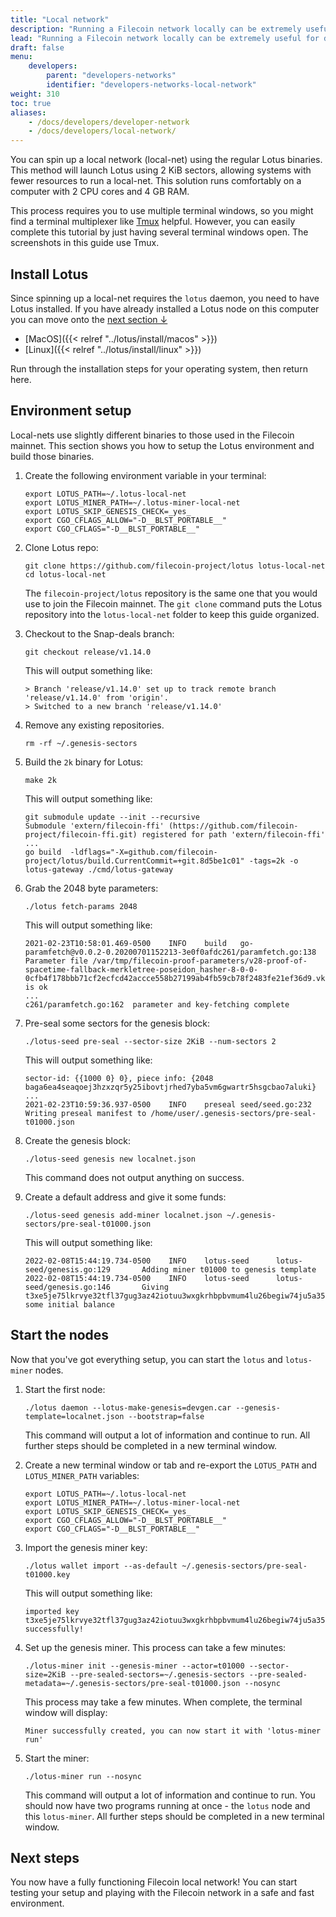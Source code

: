 ```yaml
---
title: "Local network"
description: "Running a Filecoin network locally can be extremely useful for developers wanting to build and test their applications. This page provides guidance on different methods to run a Filecoin network locally."
lead: "Running a Filecoin network locally can be extremely useful for developers wanting to build and test their applications. This page provides guidance on different methods to run a Filecoin network locally."
draft: false
menu:
    developers:
        parent: "developers-networks"
        identifier: "developers-networks-local-network"
weight: 310
toc: true
aliases:
    - /docs/developers/developer-network
    - /docs/developers/local-network/
---
```


You can spin up a local network (local-net) using the regular Lotus binaries. This method will launch Lotus using 2 KiB sectors, allowing systems with fewer resources to run a local-net. This solution runs comfortably on a computer with 2 CPU cores and 4 GB RAM.

This process requires you to use multiple terminal windows, so you might find a terminal multiplexer like [Tmux](https://github.com/tmux/tmux) helpful. However, you can easily complete this tutorial by just having several terminal windows open. The screenshots in this guide use Tmux.

## Install Lotus

Since spinning up a local-net requires the `lotus` daemon, you need to have Lotus installed. If you have already installed a Lotus node on this computer you can move onto the [next section ↓](#environment-setup)

- [MacOS]({{< relref "../lotus/install/macos" >}})
- [Linux]({{< relref "../lotus/install/linux" >}})


Run through the installation steps for your operating system, then return here.

## Environment setup

Local-nets use slightly different binaries to those used in the Filecoin mainnet. This section shows you how to setup the Lotus environment and build those binaries. 

1. Create the following environment variable in your terminal:

    ```shell
    export LOTUS_PATH=~/.lotus-local-net
    export LOTUS_MINER_PATH=~/.lotus-miner-local-net
    export LOTUS_SKIP_GENESIS_CHECK=_yes_
    export CGO_CFLAGS_ALLOW="-D__BLST_PORTABLE__"
    export CGO_CFLAGS="-D__BLST_PORTABLE__"
    ```

1. Clone Lotus repo:

    ```shell
    git clone https://github.com/filecoin-project/lotus lotus-local-net
    cd lotus-local-net
    ```

    The `filecoin-project/lotus` repository is the same one that you would use to join the Filecoin mainnet. The `git clone` command puts the Lotus repository into the `lotus-local-net` folder to keep this guide organized.

1. Checkout to the Snap-deals branch:

    ```shell
    git checkout release/v1.14.0
    ```

    This will output something like:

    ```plaintext
    > Branch 'release/v1.14.0' set up to track remote branch 'release/v1.14.0' from 'origin'.
    > Switched to a new branch 'release/v1.14.0'
    ```

1. Remove any existing repositories.

    <!-- TODO: test if this section is necessary. -->

    ```shell
    rm -rf ~/.genesis-sectors
    ```

1. Build the `2k` binary for Lotus:

    ```shell
    make 2k
    ```

    This will output something like:

    ```plaintext
    git submodule update --init --recursive
    Submodule 'extern/filecoin-ffi' (https://github.com/filecoin-project/filecoin-ffi.git) registered for path 'extern/filecoin-ffi'
    ...
    go build  -ldflags="-X=github.com/filecoin-project/lotus/build.CurrentCommit=+git.8d5be1c01" -tags=2k -o lotus-gateway ./cmd/lotus-gateway
    ```

1. Grab the 2048 byte parameters:

    ```shell
    ./lotus fetch-params 2048
    ```

    This will output something like:

    ```plaintext
    2021-02-23T10:58:01.469-0500    INFO    build   go-paramfetch@v0.0.2-0.20200701152213-3e0f0afdc261/paramfetch.go:138  Parameter file /var/tmp/filecoin-proof-parameters/v28-proof-of-spacetime-fallback-merkletree-poseidon_hasher-8-0-0-0cfb4f178bbb71cf2ecfcd42accce558b27199ab4fb59cb78f2483fe21ef36d9.vk is ok
    ...
    c261/paramfetch.go:162  parameter and key-fetching complete
    ```

1. Pre-seal some sectors for the genesis block:

    ```shell
    ./lotus-seed pre-seal --sector-size 2KiB --num-sectors 2
    ```

    This will output something like:

    ```plaintext
    sector-id: {{1000 0} 0}, piece info: {2048 baga6ea4seaqoej3hzxzqr5y25ibovtjrhed7yba5vm6gwartr5hsgcbao7aluki}
    ...
    2021-02-23T10:59:36.937-0500    INFO    preseal seed/seed.go:232        Writing preseal manifest to /home/user/.genesis-sectors/pre-seal-t01000.json
    ```

1. Create the genesis block:

    ```shell
    ./lotus-seed genesis new localnet.json
    ```

    This command does not output anything on success.

1. Create a default address and give it some funds:

    ```shell
    ./lotus-seed genesis add-miner localnet.json ~/.genesis-sectors/pre-seal-t01000.json
    ```

    This will output something like:

    ```plaintext
    2022-02-08T15:44:19.734-0500    INFO    lotus-seed      lotus-seed/genesis.go:129       Adding miner t01000 to genesis template
    2022-02-08T15:44:19.734-0500    INFO    lotus-seed      lotus-seed/genesis.go:146       Giving t3xe5je75lkrvye32tfl37gug3az42iotuu3wxgkrhbpbvmum4lu26begiw74ju5a35nveqaw4ywdibj4y6kxq some initial balance
    ```

## Start the nodes

Now that you've got everything setup, you can start the `lotus` and `lotus-miner` nodes.

1. Start the first node:

    ```shell
    ./lotus daemon --lotus-make-genesis=devgen.car --genesis-template=localnet.json --bootstrap=false
    ```

    This command will output a lot of information and continue to run. All further steps should be completed in a new terminal window.

1. Create a new terminal window or tab and re-export the `LOTUS_PATH` and `LOTUS_MINER_PATH` variables:

    ```shell
    export LOTUS_PATH=~/.lotus-local-net
    export LOTUS_MINER_PATH=~/.lotus-miner-local-net
    export LOTUS_SKIP_GENESIS_CHECK=_yes_
    export CGO_CFLAGS_ALLOW="-D__BLST_PORTABLE__"
    export CGO_CFLAGS="-D__BLST_PORTABLE__"
    ```

1. Import the genesis miner key:

    ```shell
    ./lotus wallet import --as-default ~/.genesis-sectors/pre-seal-t01000.key
    ```

    This will output something like:

    ```plaintext
    imported key t3xe5je75lkrvye32tfl37gug3az42iotuu3wxgkrhbpbvmum4lu26begiw74ju5a35nveqaw4ywdibj4y6kxq successfully!
    ```

1. Set up the genesis miner. This process can take a few minutes:

    ```shell
    ./lotus-miner init --genesis-miner --actor=t01000 --sector-size=2KiB --pre-sealed-sectors=~/.genesis-sectors --pre-sealed-metadata=~/.genesis-sectors/pre-seal-t01000.json --nosync
    ```

    This process may take a few minutes. When complete, the terminal window will display:

    ```plaintext
    Miner successfully created, you can now start it with 'lotus-miner run'
    ```

1. Start the miner:

    ```shell
    ./lotus-miner run --nosync
    ```

    This command will output a lot of information and continue to run. You should now have two programs running at once - the `lotus` node and this `lotus-miner`. All further steps should be completed in a new terminal window.

## Next steps

You now have a fully functioning Filecoin local network! You can start testing your setup and playing with the Filecoin network in a safe and fast environment.

